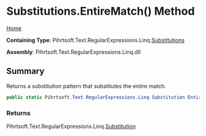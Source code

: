 # Substitutions\.EntireMatch\(\) Method

[Home](../../../../../../README.md)

**Containing Type**: Pihrtsoft\.Text\.RegularExpressions\.Linq\.[Substitutions](../README.md)

**Assembly**: Pihrtsoft\.Text\.RegularExpressions\.Linq\.dll

## Summary

Returns a substitution pattern that substitutes the entire match\.

```csharp
public static Pihrtsoft.Text.RegularExpressions.Linq.Substitution EntireMatch()
```

### Returns

Pihrtsoft\.Text\.RegularExpressions\.Linq\.[Substitution](../../Substitution/README.md)

